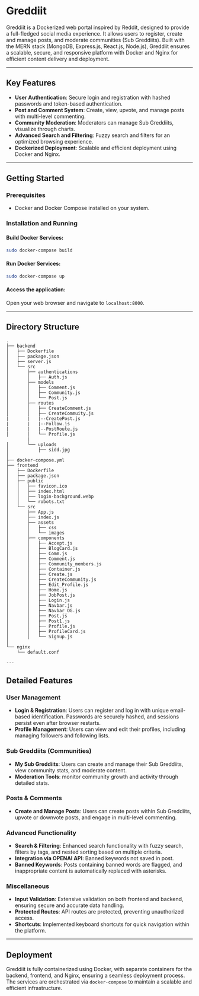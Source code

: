 # Greddiit

Greddiit is a Dockerized web portal inspired by Reddit, designed to provide a full-fledged social media experience. It allows users to register, create and manage posts, and moderate communities (Sub Greddiits). Built with the MERN stack (MongoDB, Express.js, React.js, Node.js), Greddiit ensures a scalable, secure, and responsive platform with Docker and Nginx for efficient content delivery and deployment.

---

## Key Features

- **User Authentication**: Secure login and registration with hashed passwords and token-based authentication.
- **Post and Comment System**: Create, view, upvote, and manage posts with multi-level commenting.
- **Community Moderation**: Moderators can manage Sub Greddiits, visualize through charts.
- **Advanced Search and Filtering**: Fuzzy search and filters  for an optimized browsing experience.
- **Dockerized Deployment**: Scalable and efficient deployment using Docker and Nginx.

---

## Getting Started

### Prerequisites
- Docker and Docker Compose installed on your system.

### Installation and Running

#### Build Docker Services:
```bash
sudo docker-compose build
```

#### Run Docker Services:
```bash
sudo docker-compose up
```

#### Access the application:
Open your web browser and navigate to `localhost:8000`.

---

## Directory Structure
```
.
├── backend
│   ├── Dockerfile
│   ├── package.json
│   ├── server.js
│   └── src
│       ├── authentications
│       │   ├── Auth.js
│       ├── models
│       │   ├── Comment.js
│       │   ├── Community.js
│       │   └── Post.js
│       ├── routes
│       │   ├── CreateComment.js
│       │   ├── CreateCommuity.js
|       |   |--CreatePost.js
|       |   |--Follow.js
|       |   |--PostRoute.js
│       │   └── Profile.js
        |
│       └── uploads
│           ├── sidd.jpg
│           
├── docker-compose.yml
├── frontend
│   ├── Dockerfile
│   ├── package.json
│   ├── public
│   │   ├── favicon.ico
│   │   ├── index.html
│   │   ├── login-background.webp
│   │   └── robots.txt
│   └── src
│       ├── App.js
│       ├── index.js
│       ├── assets
│       │   ├── css
│       │   └── images
│       ├── components
│       │   ├── Accept.js
│       │   ├── BlogCard.js
│       │   ├── Comm.js
│       │   ├── Comment.js
│       │   ├── Community_members.js
│       │   ├── Container.js
│       │   ├── Create.js
│       │   ├── CreateCommunity.js
│       │   ├── Edit_Profile.js
│       │   ├── Home.js
│       │   ├── JobPost.js
│       │   ├── Login.js
│       │   ├── Navbar.js
│       │   ├── Navbar_OG.js
│       │   ├── Post.js
│       │   ├── Post1.js
│       │   ├── Profile.js
│       │   ├── ProfileCard.js
│       │   └── Signup.js
│       
└── nginx
    └── default.conf

---
```
## Detailed Features

### User Management
- **Login & Registration**: Users can register and log in with unique email-based identification. Passwords are securely hashed, and sessions persist even after browser restarts.
- **Profile Management**: Users can view and edit their profiles, including managing followers and following lists.

### Sub Greddiits (Communities)
- **My Sub Greddiits**: Users can create and manage their Sub Greddiits, view community stats, and moderate content.
- **Moderation Tools**: monitor community growth and activity through detailed stats.

### Posts & Comments
- **Create and Manage Posts**: Users can create posts within Sub Greddiits, upvote or downvote posts, and engage in multi-level commenting.


### Advanced Functionality
- **Search & Filtering**: Enhanced search functionality with fuzzy search, filters by tags, and nested sorting based on multiple criteria.
- **Integration via OPENAI API**: Banned keywords not saved in post.
- **Banned Keywords**: Posts containing banned words are flagged, and inappropriate content is automatically replaced with asterisks.

### Miscellaneous
- **Input Validation**: Extensive validation on both frontend and backend, ensuring secure and accurate data handling.
- **Protected Routes**: API routes are protected, preventing unauthorized access.
- **Shortcuts**: Implemented keyboard shortcuts for quick navigation within the platform.

---

## Deployment

Greddiit is fully containerized using Docker, with separate containers for the backend, frontend, and Nginx, ensuring a seamless deployment process. The services are orchestrated via `docker-compose` to maintain a scalable and efficient infrastructure.

